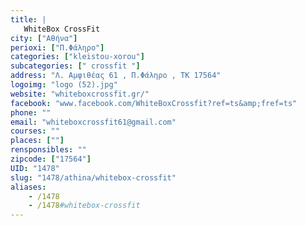 ```yaml
---
title: |
   WhiteBox CrossFit
city: ["Αθήνα"]
perioxi: ["Π.Φάληρο"]
categories: ["kleistou-xorou"]
subcategories: [" crossfit "]
address: "Λ. Αμφιθέας 61 , Π.Φάληρο , ΤΚ 17564"
logoimg: "logo (52).jpg"
website: "whiteboxcrossfit.gr/"
facebook: "www.facebook.com/WhiteBoxCrossfit?ref=ts&amp;fref=ts"
phone: ""
email: "whiteboxcrossfit61@gmail.com"
courses: ""
places: [""]
rensponsibles: ""
zipcode: ["17564"]
UID: "1478"
slug: "1478/athina/whitebox-crossfit"
aliases:
    - /1478
    - /1478#whitebox-crossfit
---
```


